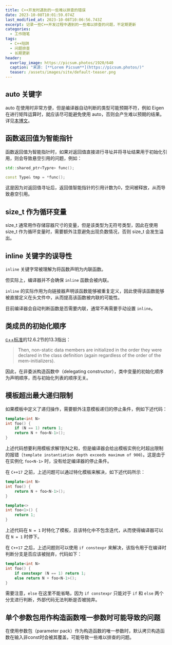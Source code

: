 ```yaml
---
title: C++开发时遇到的一些难以排查的错误
date: 2023-10-08T10:01:59.074Z
last_modified_at: 2023-10-08T10:06:56.743Z
excerpt: 记录一些C++开发过程中遇到的一些难以排查的问题，不定期更新
categories:
  - 工作随笔
tags:
  - C++陷阱
  - 问题排查
  - 长期更新
header:
  overlay_image: https://picsum.photos/1920/640
  caption: "来源: [**Lorem Picsum**](https://picsum.photos/)"
  teaser: /assets/images/site/default-teaser.png
---
```

## auto 关键字

auto 在使用时非常方便，但是编译器自动判断的类型可能预期不符，例如 Eigen 在进行矩阵运算时，就应该尽可能避免使用 auto，否则会产生难以预期的结果。详见[本博文](https://ultcrt.github.io/UltBlog/%E5%B7%A5%E4%BD%9C%E9%9A%8F%E7%AC%94/eigen%E4%B8%AD%E4%BD%BF%E7%94%A8auto%E5%8F%AF%E8%83%BD%E5%AF%BC%E8%87%B4%E7%9A%84%E8%AE%A1%E7%AE%97%E7%BB%93%E6%9E%9C%E9%94%99%E8%AF%AF%E9%97%AE%E9%A2%98/)。

## 函数返回值为智能指针

函数返回值为智能指针时，如果对返回值直接进行寻址并将寻址结果用于初始化引用，则会导致悬空引用的问题，例如：

```c++
std::shared_ptr<Typre> func();

const Type& tmp = *func();
```

这是因为对返回值寻址后，返回值智能指针的引用计数为0，空间被释放，从而导致悬空引用。

## size_t 作为循环变量

size_t 通常用作存储容器尺寸的变量，但是该类型为无符号类型，因此在使用 size_t 作为循环变量时，需要额外注意避免出现负数情况，否则 size_t 会发生溢出。

## inline 关键字的误导性

`inline` 关键字常被理解为将函数声明为内联函数。

但实际上，编译器并不会确保 `inline` 函数会被内联。

`inline` 的实际作用为向链接器声明该函数能够被重复定义，因此使得该函数能够被直接定义在头文件中，从而提高该函数被内联的可能性。

目前编译器会自动判断函数是否需要内联，通常不再需要手动设置 `inline`。

## 类成员的初始化顺序
[c++标准](http://open-std.org/JTC1/SC22/WG21/docs/papers/2016/n4594.pdf)的12.6.2节的13.3指出：
> Then, non-static data members are initialized in the order they were declared in the class definition (again regardless of the order of the mem-initializers).

因此，在非委派构造函数中（delegating constructor），类中变量的初始化顺序为声明顺序，而与初始化列表的顺序无关。

## 模板超出最大递归限制
如果模板中定义了递归操作，需要额外注意模板递归的停止条件，例如下述代码：
```C++
template<int N>
int foo() {
    if (N == 1) return 1;
    return N + foo<N-1>();
}
```
上述代码想要利用模板求解1到N之和，但是编译器会给出模板实例化时超出限制的报错（`template instantiation depth exceeds maximum of 900`）。这是由于在实例化 `foo<N-1>` 时，没有给定编译器的停止条件。

在 `C++17` 之前，上述问题可以通过特化模板来解决，如下述代码所示：
```C++
template<int N>
int foo() {
    return N + foo<N-1>();
}

template<>
int foo<1>() {
    return 1;
}
```
上述代码在 `N = 1` 时特化了模板，且该特化中不包含迭代，从而使得编译器可以在 `N = 1` 时停下。

在 `C++17` 之后，上述问题则可以使用 `if constexpr` 来解决，该指令用于在编译时判断分支是否应该被抛弃，代码如下：
```C++
template<int N>
int foo() {
    if constexpr (N == 1) return 1;
    else return N + foo<N-1>();
}
```
需要注意，`else` 在这里不能省略，因为 `if constexpr` 只能对于 `if` 和 `else` 两个分支进行判断，外部代码无法判断是否被抛弃。

## 单个参数包用作构造函数唯一参数时可能导致的问题
在使用参数包（parameter pack）作为构造函数的唯一参数时，默认拷贝构造函数在输入非const时会被其覆盖，可能导致一些难以排查的问题。